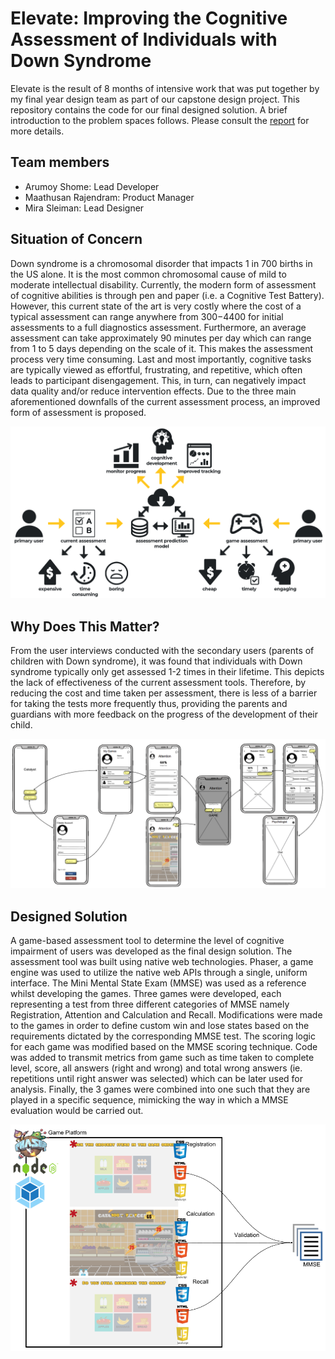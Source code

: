 # Elevate: Improving the Cognitive Assessment of Individuals with Down Syndrome

Elevate is the result of 8 months of intensive work that was put
together by my final year design team as part of our capstone design
project. This repository contains the code for our final designed
solution. A brief introduction to the problem spaces follows. Please
consult the [report](docs/report.pdf) for more details.

## Team members
- Arumoy Shome: Lead Developer
- Maathusan Rajendram: Product Manager
- Mira Sleiman: Lead Designer

## Situation of Concern
Down syndrome is a chromosomal disorder that impacts 1 in 700 births in the US
alone. It is the most common chromosomal cause of mild to moderate intellectual
disability. Currently, the modern form of assessment of cognitive abilities is
through pen and paper (i.e. a Cognitive Test Battery). However, this current
state of the art is very costly where the cost of a typical assessment can range
anywhere from $300-$4400 for initial assessments to a full diagnostics
assessment. Furthermore, an average assessment can take approximately 90 minutes
per day which can range from 1 to 5 days depending on the scale of it. This
makes the assessment process very time consuming. Last and most importantly,
cognitive tasks are typically viewed as effortful, frustrating, and repetitive,
which often leads to participant disengagement. This, in turn, can negatively
impact data quality and/or reduce intervention effects. Due to the three main
aforementioned downfalls of the current assessment process, an improved form of
assessment is proposed.

![System Diagram](assets/images/system-diagram.png)

## Why Does This Matter?
From the user interviews conducted with the secondary users (parents of children
with Down syndrome), it was found that individuals with Down syndrome typically
only get assessed 1-2 times in their lifetime. This depicts the lack of
effectiveness of the current assessment tools. Therefore, by reducing the cost
and time taken per assessment, there is less of a barrier for taking the tests
more frequently thus, providing the parents and guardians with more feedback on
the progress of the development of their child.

![Functional Diagram](assets/images/functional-diagram.png)

## Designed Solution
A game-based assessment tool to determine the level of cognitive impairment of
users was developed as the final design solution. The assessment tool was built
using native web technologies. Phaser, a game engine was used to utilize the
native web APIs through a single, uniform interface. The Mini Mental State Exam
(MMSE) was used as a reference whilst developing the games. Three games were
developed, each representing a test from three different categories of MMSE
namely Registration, Attention and Calculation and Recall. Modifications were
made to the games in order to define custom win and lose states based on the
requirements dictated by the corresponding MMSE test. The scoring logic for each
game was modified based on the MMSE scoring technique. Code was added to
transmit metrics from game such as time taken to complete level, score, all
answers (right and wrong) and total wrong answers (ie. repetitions until right
answer was selected) which can be later used for analysis. Finally, the 3 games
were combined into one such that they are played in a specific sequence,
mimicking the way in which a MMSE evaluation would be carried out.

![Prototype](assets/images/prototype.png)
